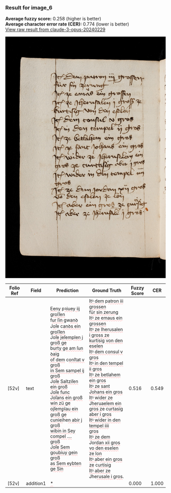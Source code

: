 ### Result for image_6
**Average fuzzy score:** 0.258 (higher is better)<br>**Average character error rate (CER):** 0.774 (lower is better)<br>[View raw result from claude-3-opus-20240229](https://github.com/RISE-UNIBAS/humanities_data_benchmark/blob/main/results/2025-10-24/T0289/request_T0289_image_6.json)

<img src="https://github.com/RISE-UNIBAS/humanities_data_benchmark/blob/main/benchmarks/medieval_manuscripts/images/image_6.jpg?raw=true" alt="image_6" width="800px">

<style>
.diff { text-decoration: underline; text-decoration-color: #ffcccc; text-decoration-style: wavy; }
</style>

| Folio Ref | Field | Prediction | Ground Truth | Fuzzy Score | CER |
|-----------|-------|------------|--------------|-------------|-----|
| [52v] | text | <span class="diff">Eeny</span> p<span class="diff">ꝛiuey iij groſſen<br></span>f<span class="diff">ur ſin g</span>w<span class="diff">anꝺ<br></span>J<span class="diff">oſ</span>e c<span class="diff">anꝺs ein groſſen<br></span>Jo<span class="diff">ſe jeſemplen j groß ge<br> </span>b<span class="diff">urty ge am ſun ꝺaig<br>of dem</span> c<span class="diff">onſtat v groß<br>in Sem sampel ij groß<br></span>J<span class="diff">oſe Saltziſen ein groß<br>Joſe func Joſans ein groß<br>win zü ge ojſemꝑlau ein<br>groß ge cuniei</span>he<span class="diff">n abir j groß<br>wibin in Sey compel </span>.<span class="diff">...<br>groß<br>Joſe Sem goubiuy gein groß<br>as Sem eybten ge Sin</span> | <span class="diff">Itꝰ dem</span> p<span class="diff">atron iii grossen<br> </span>f<span class="diff">ür sin zerung<br> Itꝰ ze emaus ein grossen<br> Itꝰ ze Iherusalen i gross ze<br> kurtisig von den eselen<br> Itꝰ dem consul v gros<br> Itꝰ in den tempel ii gros<br> Itꝰ ze betlahem ein gros<br> Itꝰ ze sant Johans ein gros<br> Itꝰ </span>w<span class="diff">ider ze </span>J<span class="diff">heruaelem ein<br> gros z</span>e c<span class="diff">urtasig aber i gros<br> Itꝰ wider in den tempel iiii<br> gros<br> Itꝰ ze dem </span>Jo<span class="diff">rdan xii gros<br> vo den eselen ze lon<br> Itꝰ a</span>b<span class="diff">er ein gros ze</span> c<span class="diff">urtisig<br> Itꝰ aber ze </span>Jhe<span class="diff">rusale i gros</span>. | 0.516 | 0.549 |
| [52v] | addition1 | <span class="diff">*</span> |  | 0.000 | 1.000 |
